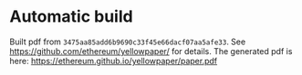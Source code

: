 # Automatic build
Built pdf from `3475aa85add6b9690c33f45e66dacf07aa5afe33`. See https://github.com/ethereum/yellowpaper/ for details.
The generated pdf is here: https://ethereum.github.io/yellowpaper/paper.pdf
